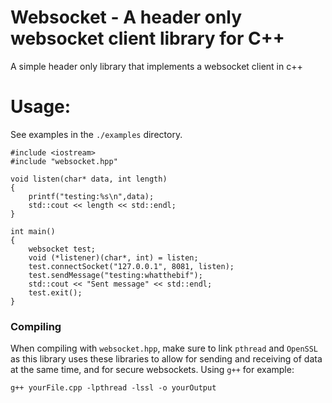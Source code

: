 # Websocket - A header only websocket client library for C++

A simple header only library that implements a websocket client in c++

# Usage:
See examples in the `./examples` directory.
```
#include <iostream>
#include "websocket.hpp"

void listen(char* data, int length)
{
    printf("testing:%s\n",data);
    std::cout << length << std::endl;
}

int main()
{
    websocket test;
    void (*listener)(char*, int) = listen;
    test.connectSocket("127.0.0.1", 8081, listen);
    test.sendMessage("testing:whatthebif");
    std::cout << "Sent message" << std::endl;
    test.exit();
}
```
### Compiling
When compiling with `websocket.hpp`, make sure to link `pthread` and `OpenSSL` as this library uses these libraries to allow for sending and receiving of data at the same time, and for secure websockets. Using `g++` for example:
```
g++ yourFile.cpp -lpthread -lssl -o yourOutput 
```
